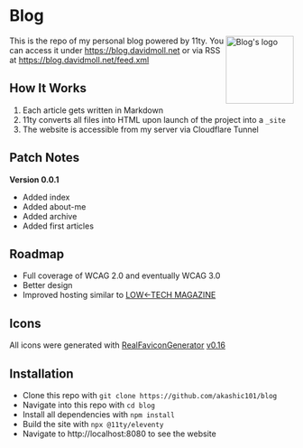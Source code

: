 # Blog

<img src="/_site/assets/icons/android-chrome-512x512.png" alt="Blog's logo" align="right" width="120" height="120">

This is the repo of my personal blog powered by 11ty. You can access it under https://blog.davidmoll.net or via RSS at https://blog.davidmoll.net/feed.xml

## How It Works

1. Each article gets written in Markdown
2. 11ty converts all files into HTML upon launch of the project into a `_site`
3. The website is accessible from my server via Cloudflare Tunnel 

## Patch Notes

**Version 0.0.1**
- Added index
- Added about-me
- Added archive
- Added first articles

## Roadmap
- Full coverage of WCAG 2.0 and eventually WCAG 3.0
- Better design
- Improved hosting similar to [LOW←TECH MAGAZINE](https://solar.lowtechmagazine.com/about/the-solar-website/)

## Icons

All icons were generated with [RealFaviconGenerator](https://realfavicongenerator.net/) [v0.16](https://realfavicongenerator.net/change_log#v0.16)

## Installation

- Clone this repo with `git clone https://github.com/akashic101/blog`
- Navigate into this repo with `cd blog`
- Install all dependencies with `npm install`
- Build the site with `npx @11ty/eleventy`
- Navigate to http://localhost:8080 to see the website
